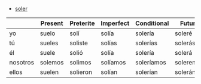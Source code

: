 

- [soler](https://www.spanishdict.com/translate/soler)

| | Present | Preterite | Imperfect | Conditional | Future |
|-|-|-|-|-|-|
yo | suelo | solí | solía | solería | soleré |
tú | sueles | soliste | solías | solerías | solerás |
él | suele | solió | solía | solería | solerá |
nosotros | solemos | solimos | solíamos | soleríamos | soleremos |
ellos |	suelen | solieron | solían | solerían | solerán |
